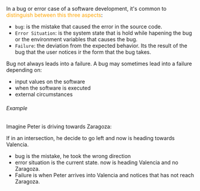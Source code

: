 
In a bug or error case of a software development, it's common to <span style="color:orange;">distinguish between this three aspects</span>: 

* `bug`: is the mistake that caused the error in the source code. 
* `Error Situation`: is the system state that is hold while hapening the bug or the environment variables that causes the bug. 
* `Failure`: the deviation from the expected behavior. Its the result of the bug that the user notices ir the form that the bug takes. 

Bug not always leads into a failure.
A bug may sometimes lead into a failure depending on: 
* input values on the software
* when the software is executed
* external circumstances

###### Example

Imagine Peter is driving towards Zaragoza: 

If in an intersection, he decide to go left and now is heading towards Valencia. 

* bug is the mistake, he took the wrong direction
* error situation is the current state. now is heading Valencia and no Zaragoza. 
* Failure is when Peter arrives into Valencia and notices that has not reach Zaragoza. 